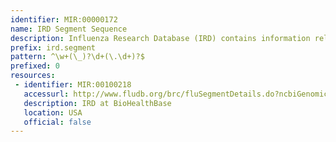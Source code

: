 ```yaml
---
identifier: MIR:00000172
name: IRD Segment Sequence
description: Influenza Research Database (IRD) contains information related to influenza virus, including genomic sequence, strain, protein, epitope  and bibliographic information. The Segment Details page contains descriptive information and annotation data about a particular genomic segment and its encoded product(s).
prefix: ird.segment
pattern: ^\w+(\_)?\d+(\.\d+)?$
prefixed: 0
resources:
 - identifier: MIR:00100218
   accessurl: http://www.fludb.org/brc/fluSegmentDetails.do?ncbiGenomicAccession=
   description: IRD at BioHealthBase
   location: USA
   official: false
---
```

